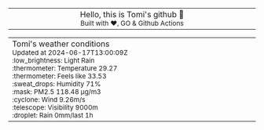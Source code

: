 
<div align="center">
<table>
<tbody>
<td align="center">
<img width="2000" height="0"><br>
Hello, this is Tomi's github 👋<br>
<sup>Built with ❤️, GO & Github Actions</sup><br>
<img width="2000" height="0">
</td>
</tbody>
</table>
</div>
<table>
<tbody>
<td align="left">
<img width="2000" height="0"><br>
Tomi's weather conditions<br>
<sup>Updated at 2024-06-17T13:00:09Z</sup><br>
<sup>:low_brightness: Light Rain</sup><br>
<sup>:thermometer: Temperature 29.27 </sup><br>
<sup>:thermometer: Feels like 33.53</sup><br>
<sup>:sweat_drops: Humidity 71%</sup><br>
<sup>:mask: PM2.5 118.48 μg/m3</sup><br>
<sup>:cyclone: Wind 9.26m/s </sup><br>
<sup>:telescope: Visibility 9000m </sup><br>
<sup>:droplet: Rain 0mm/last 1h </sup><br>
<img width="2000" height="0">
</td>
<td align="left">
<img width="2000" height="0"><br>
<br>
<img width="2000" height="0">
</td>
</tbody>
</table>
</div>
    